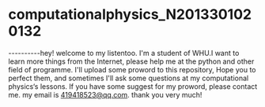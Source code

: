 # computationalphysics_N2013301020132
----------hey! welcome to my listentoo. I'm a student of WHU.I want to learn more things from the Internet, please help me at the python and other field of programme. I'll upload some proword to this repository, Hope you to perfect them, and sometimes I'll ask some questions at my computational physics‘s lessons.
If you have some suggest for my proword, please contact me. my email is 419418523@qq.com. thank you very much!
